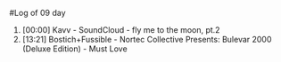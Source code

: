 #Log of 09 day

1. [00:00] Kavv - SoundCloud - fly me to the moon, pt.2
1. [13:21] Bostich+Fussible - Nortec Collective Presents: Bulevar 2000 (Deluxe Edition) - Must Love

